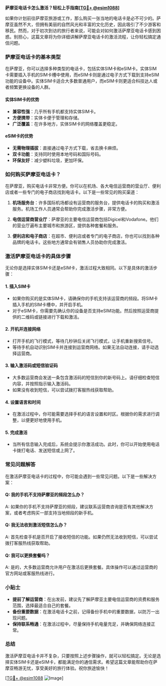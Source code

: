 **萨摩亚电话卡怎么激活？轻松上手指南[[TG💪+ @esim1088](https://t.me/s/esim1088)]**

如果你计划前往萨摩亚旅游或工作，那么购买一张当地的电话卡是必不可少的。萨摩亚虽然不大，但拥有美丽的自然风光和丰富的文化历史，因此吸引了不少游客和移民。然而，对于初次到访的旅行者来说，可能会对如何激活萨摩亚电话卡感到困惑。别担心，这篇文章将为你详细讲解萨摩亚电话卡的激活流程，让你轻松搞定通信问题。

### 萨摩亚电话卡的基本类型

在萨摩亚，你可以选择多种类型的电话卡，包括实体SIM卡和eSIM卡。实体SIM卡需要插入手机的SIM卡槽中使用，而eSIM卡则是通过电子方式下载到支持eSIM功能的设备中。实体SIM卡适合大多数普通用户，而eSIM卡则更适合科技达人或者频繁更换设备的人群。

#### 实体SIM卡的优势
- **兼容性强**：几乎所有手机都支持实体SIM卡。
- **方便携带**：实体卡便于管理和存储。
- **广泛覆盖**：在许多地方，实体SIM卡的网络覆盖更稳定。

#### eSIM卡的优势
- **无需物理插拔**：直接通过电子方式下载，省去换卡麻烦。
- **双卡功能**：支持同时使用本地号码和国际号码。
- **环保友好**：减少塑料垃圾，更加环保。

### 如何购买萨摩亚电话卡？

在萨摩亚，购买电话卡非常方便。你可以在机场、各大电信运营商的营业厅、便利店或者一些专门的电子商店找到电话卡。以下是一些常见的购买渠道：

1. **机场服务台**：许多国际机场都设有运营商的服务台，提供电话卡的购买和激活服务。机场工作人员通常会帮助你完成激活步骤，非常方便。
   
2. **电信运营商营业厅**：萨摩亚的主要电信运营商包括Digicel和Vodafone。他们的营业厅遍布主要城市和旅游区，提供各种套餐和服务。

3. **便利店和电子商店**：在超市、便利店或者专门的电子商店，你也可以找到各种品牌的电话卡。这些地方通常会有销售人员协助你完成激活。

### 激活萨摩亚电话卡的具体步骤

无论你是选择实体SIM卡还是eSIM卡，激活过程大致相同。以下是具体的激活步骤：

#### 1. 插入SIM卡
- 如果你购买的是实体SIM卡，请确保你的手机支持该运营商的频段。将SIM卡插入手机的SIM卡槽中，并开启手机。
- 对于eSIM卡，你需要先确认你的设备是否支持eSIM功能。然后按照运营商提供的二维码或链接进行下载和激活。

#### 2. 开机并连接网络
- 打开手机的飞行模式，等待几秒钟后关闭飞行模式，让手机重新搜索信号。
- 等待手机自动识别SIM卡并连接到运营商网络。如果无法自动连接，请手动选择运营商。

#### 3. 输入激活码或短信验证码
- 大多数运营商会发送一条包含激活码的短信到你的新号码上。请仔细检查短信内容，并按照指示输入激活码。
- 如果没有收到短信，可以尝试拨打客服热线获取帮助。

#### 4. 设置语言和时间
- 在激活过程中，你可能需要选择手机的语言设置和时区。根据你的需求进行调整，以便更好地使用手机。

#### 5. 完成激活
- 当所有信息输入完成后，系统会提示你激活成功。此时，你可以开始使用电话卡拨打电话、发送短信或上网了。

### 常见问题解答

在激活萨摩亚电话卡的过程中，你可能会遇到一些常见问题。以下是一些解决方案：

#### Q: 我的手机不支持萨摩亚的频段怎么办？
A: 如果你的手机不支持萨摩亚的频段，建议联系运营商咨询是否有其他解决方案，或者考虑购买一部支持当地频段的新手机。

#### Q: 我无法收到激活短信怎么办？
A: 首先检查手机是否开启了接收短信的功能。如果仍然无法收到短信，可以尝试拨打客服热线获取帮助。

#### Q: 我可以更换套餐吗？
A: 是的，大多数运营商允许用户在激活后更换套餐。具体操作可以通过运营商的官方网站或客服热线进行。

### 小贴士

- **提前了解运营商**：在出发前，建议先了解萨摩亚主要电信运营商的资费和服务范围，选择最适合自己的套餐。
- **备份重要数据**：在激活电话卡之前，记得备份手机中的重要数据，以防万一出现问题。
- **保持联系畅通**：在激活过程中，尽量保持手机电量充足，并确保网络连接正常。

### 总结

激活萨摩亚电话卡并不复杂，只要按照上述步骤操作，就可以轻松搞定。无论是选择实体SIM卡还是eSIM卡，都能满足你的通信需求。希望这篇文章能帮助你在萨摩亚畅游无忧，享受美好的旅行体验。祝你旅途愉快！

[[TG💪+ @esim1088](https://t.me/s/esim1088) ![Image](https://i.postimg.cc/4NQfJmqS/Snipaste-2025-05-13-00-14-12.png)]